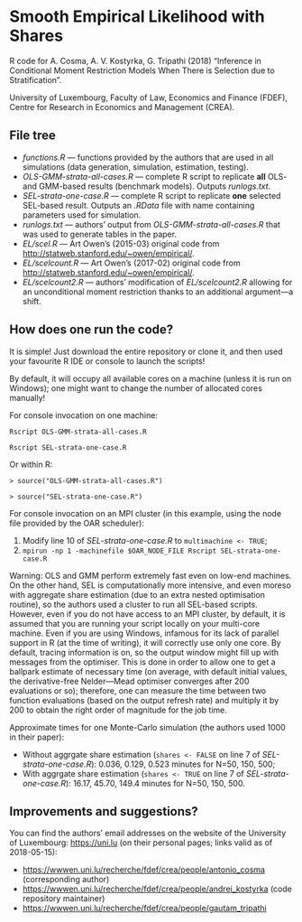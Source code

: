 Smooth Empirical Likelihood with Shares
=======================================

R code for A. Cosma, A. V. Kostyrka, G. Tripathi (2018) “Inference in Conditional Moment Restriction Models When There is Selection due to Stratification”.

University of Luxembourg, Faculty of Law, Economics and Finance (FDEF), Centre for Research in Economics and Management (CREA).

## File tree
* _functions.R_ — functions provided by the authors that are used in all simulations (data generation, simulation, estimation, testing).
* _OLS-GMM-strata-all-cases.R_ — complete R script to replicate **all** OLS- and GMM-based results (benchmark models). Outputs _runlogs.txt_.
* _SEL-strata-one-case.R_ — complete R script to replicate **one** selected SEL-based result. Outputs an _.RData_ file with name containing parameters used for simulation.
* _runlogs.txt_ — authors’ output from _OLS-GMM-strata-all-cases.R_ that was used to generate tables in the paper.
* _EL/scel.R_ — Art Owen’s (2015-03) original code from http://statweb.stanford.edu/~owen/empirical/.
* _EL/scelcount.R_ — Art Owen’s (2017-02) original code from http://statweb.stanford.edu/~owen/empirical/.
* _EL/scelcount2.R_ — authors’ modification of _EL/scelcount2.R_ allowing for an unconditional moment restriction thanks to an additional argument—a shift.

## How does one run the code?

It is simple! Just download the entire repository or clone it, and then used your favourite R IDE or console to launch the scripts!

By default, it will occupy all available cores on a machine (unless it is run on Windows); one might want to change the number of allocated cores manually!

For console invocation on one machine:

`Rscript OLS-GMM-strata-all-cases.R`

`Rscript SEL-strata-one-case.R`

Or within R:

`> source("OLS-GMM-strata-all-cases.R")`

`> source("SEL-strata-one-case.R")`

For console invocation on an MPI cluster (in this example, using the node file provided by the OAR scheduler):

1. Modify line 10 of _SEL-strata-one-case.R_ to `multimachine <- TRUE`;
2. `mpirun -np 1 -machinefile $OAR_NODE_FILE Rscript SEL-strata-one-case.R`

Warning: OLS and GMM perform extremely fast even on low-end machines. On the other hand, SEL is computationally more intensive, and even moreso with aggregate share estimation (due to an extra nested optimisation routine), so the authors used a cluster to run all SEL-based scripts. However, even if you do not have access to an MPI cluster, by default, it is assumed that you are running your script locally on your multi-core machine. Even if you are using Windows, infamous for its lack of parallel support in R (at the time of writing), it will correctly use only one core. By default, tracing information is on, so the output window might fill up with messages from the optimiser. This is done in order to allow one to get a ballpark estimate of necessary time (on average, with default initial values, the derivative-free Nelder—Mead optimiser converges after 200 evaluations or so); therefore, one can measure the time between two function evaluations (based on the output refresh rate) and multiply it by 200 to obtain the right order of magnitude for the job time.

Approximate times for one Monte-Carlo simulation (the authors used 1000 in their paper):

* Without aggrgate share estimation (`shares <- FALSE` on line 7 of _SEL-strata-one-case.R_): 0.036, 0.129, 0.523 minutes for N=50, 150, 500;
* With aggrgate share estimation (`shares <- TRUE` on line 7 of _SEL-strata-one-case.R_): 16.17, 45.70, 149.4 minutes for N=50, 150, 500.

## Improvements and suggestions?

You can find the authors’ email addresses on the website of the University of Luxembourg: https://uni.lu (on their personal pages; links valid as of 2018-05-15):

* https://wwwen.uni.lu/recherche/fdef/crea/people/antonio_cosma (corresponding author)
* https://wwwen.uni.lu/recherche/fdef/crea/people/andrei_kostyrka (code repository maintainer)
* https://wwwen.uni.lu/recherche/fdef/crea/people/gautam_tripathi
